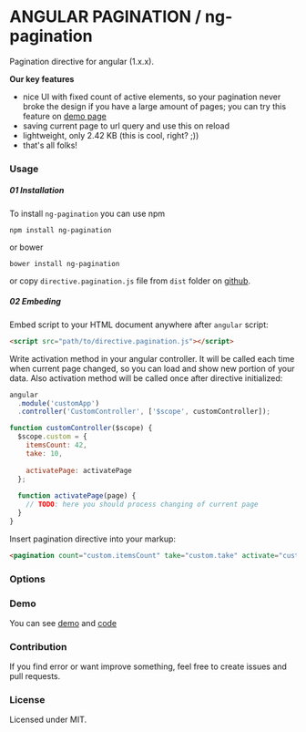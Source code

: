 # ANGULAR PAGINATION / ng-pagination

Pagination directive for angular (1.x.x).

**Our key features**  
- nice UI with fixed count of active elements, so your pagination never broke the design if you have a large amount of pages; you can try this feature on [demo page](http://accetone.github.io/ng-pagination-demo)
- saving current page to url query and use this on reload
- lightweight, only 2.42 KB (this is cool, right? ;))
- that's all folks!

### Usage

##### 01 Installation

To install `ng-pagination` you can use npm

```
npm install ng-pagination
```

or bower

```
bower install ng-pagination
```

or copy `directive.pagination.js` file from `dist` folder on [github](https://github.com/accetone/ng-pagination/blob/master/dist/directive.pagination.js).

##### 02 Embeding
Embed script to your HTML document anywhere after `angular` script:

```html
<script src="path/to/directive.pagination.js"></script>
```

Write activation method in your angular controller. It will be called each time when current page changed, so you can load and show new portion of your data. Also activation method will be called once after directive initialized:

```javascript
angular
  .module('customApp')
  .controller('CustomController', ['$scope', customController]);

function customController($scope) {
  $scope.custom = {
    itemsCount: 42,
    take: 10,
  
    activatePage: activatePage
  };
  
  function activatePage(page) {
    // TODO: here you should process changing of current page
  }
}
```

Insert pagination directive into your markup:

```html
<pagination count="custom.itemsCount" take="custom.take" activate="custom.activatePage"></pagination>
```

### Options

### Demo

You can see [demo](http://accetone.github.io/ng-pagination-demo) and [code](https://github.com/accetone/ng-pagination-demo)

### Contribution

If you find error or want improve something, feel free to create issues and pull requests.

### License

Licensed under MIT.
